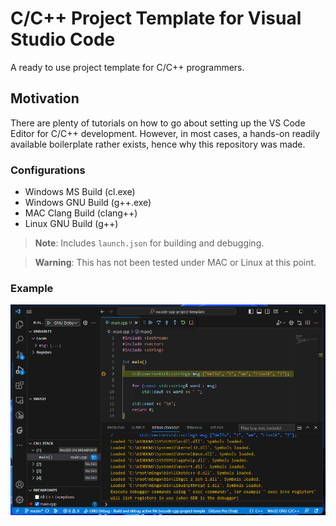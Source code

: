 # C/C++ Project Template for Visual Studio Code
A ready to use project template for C/C++ programmers. 


## Motivation
There are plenty of tutorials on how to go about setting up the VS Code Editor for C/C++ development. However, in most cases, a hands-on readily available boilerplate rather exists, hence why this repository was made. 

### Configurations
* Windows MS Build (cl.exe)
* Windows GNU Build (g++.exe)
* MAC Clang Build (clang++)
* Linux GNU Build (g++)

> **Note**: Includes `launch.json` for building and debugging.

> **Warning**: This has not been tested under MAC or Linux at this point. 

### Example
![VS Code Editor Building and Debugging C/C++ Code](vscode_running.png)